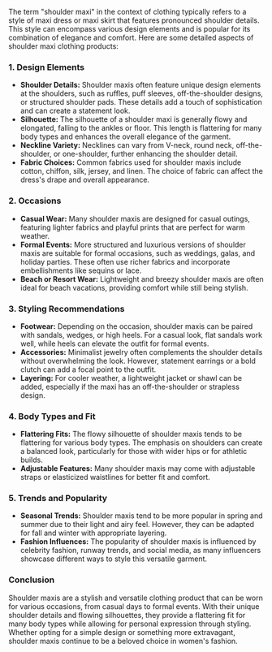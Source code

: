 The term "shoulder maxi" in the context of clothing typically refers to a style of maxi dress or maxi skirt that features pronounced shoulder details. This style can encompass various design elements and is popular for its combination of elegance and comfort. Here are some detailed aspects of shoulder maxi clothing products:

### 1. **Design Elements**
   - **Shoulder Details:** Shoulder maxis often feature unique design elements at the shoulders, such as ruffles, puff sleeves, off-the-shoulder designs, or structured shoulder pads. These details add a touch of sophistication and can create a statement look.
   - **Silhouette:** The silhouette of a shoulder maxi is generally flowy and elongated, falling to the ankles or floor. This length is flattering for many body types and enhances the overall elegance of the garment.
   - **Neckline Variety:** Necklines can vary from V-neck, round neck, off-the-shoulder, or one-shoulder, further enhancing the shoulder detail.
   - **Fabric Choices:** Common fabrics used for shoulder maxis include cotton, chiffon, silk, jersey, and linen. The choice of fabric can affect the dress's drape and overall appearance.

### 2. **Occasions**
   - **Casual Wear:** Many shoulder maxis are designed for casual outings, featuring lighter fabrics and playful prints that are perfect for warm weather.
   - **Formal Events:** More structured and luxurious versions of shoulder maxis are suitable for formal occasions, such as weddings, galas, and holiday parties. These often use richer fabrics and incorporate embellishments like sequins or lace.
   - **Beach or Resort Wear:** Lightweight and breezy shoulder maxis are often ideal for beach vacations, providing comfort while still being stylish.

### 3. **Styling Recommendations**
   - **Footwear:** Depending on the occasion, shoulder maxis can be paired with sandals, wedges, or high heels. For a casual look, flat sandals work well, while heels can elevate the outfit for formal events.
   - **Accessories:** Minimalist jewelry often complements the shoulder details without overwhelming the look. However, statement earrings or a bold clutch can add a focal point to the outfit.
   - **Layering:** For cooler weather, a lightweight jacket or shawl can be added, especially if the maxi has an off-the-shoulder or strapless design.

### 4. **Body Types and Fit**
   - **Flattering Fits:** The flowy silhouette of shoulder maxis tends to be flattering for various body types. The emphasis on shoulders can create a balanced look, particularly for those with wider hips or for athletic builds.
   - **Adjustable Features:** Many shoulder maxis may come with adjustable straps or elasticized waistlines for better fit and comfort.

### 5. **Trends and Popularity**
   - **Seasonal Trends:** Shoulder maxis tend to be more popular in spring and summer due to their light and airy feel. However, they can be adapted for fall and winter with appropriate layering.
   - **Fashion Influences:** The popularity of shoulder maxis is influenced by celebrity fashion, runway trends, and social media, as many influencers showcase different ways to style this versatile garment.

### Conclusion
Shoulder maxis are a stylish and versatile clothing product that can be worn for various occasions, from casual days to formal events. With their unique shoulder details and flowing silhouettes, they provide a flattering fit for many body types while allowing for personal expression through styling. Whether opting for a simple design or something more extravagant, shoulder maxis continue to be a beloved choice in women's fashion.